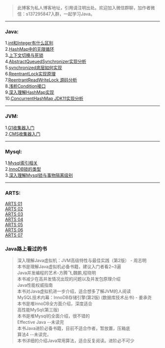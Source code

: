 >此博客为私人博客地址，引用请注明出处。欢迎加入微信群聊，加作者微信：s137295847入群，一起学习Java。


*** 
### Java:

1.[int和Integer有什么区别](https://www.jianshu.com/p/a1f321e1fd30)  
2.[HashMap中的无限循环](https://www.jianshu.com/p/4fc610539e50)  
3.[上下文切换与死锁](https://www.jianshu.com/p/312460be4154)    
4.[AbstractQueuedSynchronizer实现分析](https://www.jianshu.com/p/6e8e5a12286c)  
5.[synchronized底层如何实现](https://www.jianshu.com/p/31784eaac216)    
6.[ReentrantLock实现原理](https://www.jianshu.com/p/1a40c562a2b5)  
7.[ReentrantReadWriteLock 源码分析](https://www.jianshu.com/p/0ae890baed83)  
8.[浅析Condition接口](https://www.jianshu.com/p/48be9f1cef10)  
9.[深入理解HashMap实现](https://github.com/focusup/focusup.github.io/blob/master/JAVA/HashMap.md)  
10.[ConcurrentHashMap JDK11实现分析](https://github.com/focusup/focusup.github.io/blob/master/JAVA/ConcurrentHashMap%20jdk11%E5%AE%9E%E7%8E%B0.md)

***
### JVM:

1.[G1收集器入门](https://github.com/focusup/blogs/blob/master/JVM/G1%E6%94%B6%E9%9B%86%E5%99%A8.md)  
2.[CMS收集器入门](https://www.jianshu.com/p/812598bb5d11)  

***
### Mysql:

1.[Mysql索引相关](https://www.jianshu.com/p/26d4fa3f83cd)  
2.[InnoDB锁的类型](https://www.jianshu.com/p/44a972ce90e8)  
3.[深入理解Mysql锁与事物隔离级别](https://www.jianshu.com/p/c9a0d35839ac)  

***
### ARTS:

[ARTS 01](https://www.jianshu.com/p/e4f38376c8a6)  
[ARTS 02](https://www.jianshu.com/p/ba0a6ab47767)  
[ARTS 03](https://www.jianshu.com/p/dc745e518895)  
[ARTS 04](https://www.jianshu.com/p/7cc5924b2b26)  
[ARTS 05](https://www.jianshu.com/p/b560e87750ef)  
[ARTS 06](https://www.jianshu.com/p/f30a06bb924c)  
[ARTS 07](https://www.jianshu.com/p/cb74d3f1ff82)  

### Java路上看过的书

>深入理解Java虚拟机：JVM高级特性与最佳实践（第2版） - 周志明    
本书是理解Java虚拟机必备书籍，建议入门者看2~3遍  
>Java并发编程的艺术-方腾飞,魏鹏,程晓明  
本书减少在高并发情况出现的问题以及并发包原理介绍  
>Java性能权威指南  
本书对Java虚拟机进一步介绍，适合想多了解JVM的人阅读  
>MySQL技术内幕：InnoDB存储引擎(第2版) (数据库技术丛书) - 姜承尧  
本书是堆InnoDB全方面介绍，深度适合  
>高性能MySql(第三版)  
本书是堆Mysql的全面介绍，很不错的  
>Effective Java  --未读完  
本书Java进阶必备书籍，目前不适合作者，暂放置，压箱底  
>算法4 --未读完，  
本书详细的介绍Java常用算法，适合反复阅读。进阶必不可少  
